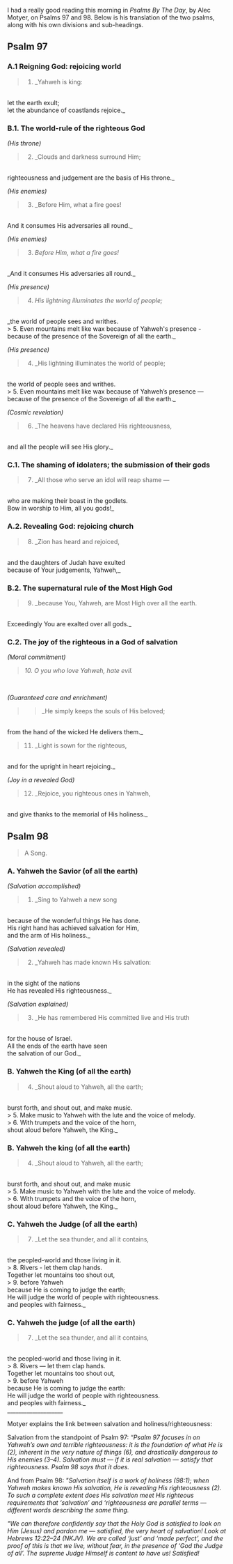 I had a really good reading this morning in _Psalms By The Day_, by Alec Motyer, on Psalms 97 and 98. Below is his translation of the two psalms, along with his own divisions and sub-headings.
<br>

## Psalm 97
### A.1 Reigning God: rejoicing world
> 1.  _Yahweh is king:
<br>
let the earth exult;
<br>
let the abundance of coastlands rejoice._
<br>

### B.1. The world-rule of the righteous God
_(His throne)_
> 2. _Clouds and darkness surround Him;
<br>
righteousness and judgement are the basis of His throne._
<br>

_(His enemies)_
> 3. _Before Him, what a fire goes!
<br>
And it consumes His adversaries all round._
<br>

_(His enemies)_
> 3. _Before Him, what a fire goes!_
<br>
_And it consumes His adversaries all round._
<br>

_(His presence)_
> 4. _His lightning illuminates the world of people;_
<br>
_the world of people sees and writhes.
<br>
> 5. Even mountains melt like wax because of Yahweh's presence -
<br>
because of the presence of the Sovereign of all the earth._
<br>

_(His presence)_
> 4. _His lightning illuminates the world of people;
<br>
the world of people sees and writhes.
<br>
> 5. Even mountains melt like wax because of Yahweh’s presence —
<br>
because of the presence of the Sovereign of all the earth._
<br>

_(Cosmic revelation)_
> 6. _The heavens have declared His righteousness,  
<br>
and all the people will see His glory._
<br>

### C.1. The shaming of idolaters; the submission of their gods
> 7. _All those who serve an idol will reap shame —
<br>
who are making their boast in the godlets.
<br>
Bow in worship to Him, all you gods!_
<br>
  
### A.2. Revealing God: rejoicing church
> 8. _Zion has heard and rejoiced,
<br>
and the daughters of Judah have exulted
<br>
because of Your judgements, Yahweh,_
<br>

### B.2. The supernatural rule of the Most High God
> 9. _because You, Yahweh, are Most High over all the earth.
<br>
Exceedingly You are exalted over all gods._
<br>

### C.2. The joy of the righteous in a God of salvation
_(Moral commitment)_
> _10. O you who love Yahweh, hate evil._
<br>

_(Guaranteed care and enrichment)_
>> _He simply keeps the souls of His beloved;
<br>
from the hand of the wicked He delivers them._
<br>

> 11. _Light is sown for the righteous,
<br>
and for the upright in heart rejoicing._
<br>

 _(Joy in a revealed God)_
> 12. _Rejoice, you righteous ones in Yahweh,
<br>
and give thanks to the memorial of His holiness._
<br>

## Psalm 98
>A Song.

### A. Yahweh the Savior (of all the earth)
_(Salvation accomplished)_
> 1. _Sing to Yahweh a new song
<br>
because of the wonderful things He has done.
<br>
His right hand has achieved salvation for Him,
<br>
and the arm of His holiness._
<br>

_(Salvation revealed)_
> 2. _Yahweh has made known His salvation:
<br>
in the sight of the nations
<br>
He has revealed His righteousness._
<br>

_(Salvation explained)_
>3. _He has remembered His committed live and His truth
<br>
for the house of Israel.
<br>
All the ends of the earth have seen
<br>
the salvation of our God._
<br>

### B. Yahweh the King (of all the earth)
> 4. _Shout aloud to Yahweh, all the earth;
<br>
burst forth, and shout out, and make music.
<br>
> 5. Make music to Yahweh with the lute and the voice of melody.
<br>
> 6. With trumpets and the voice of the horn,
<br>
shout aloud before Yahweh, the King._

### B. Yahweh the king (of all the earth)
> 4. _Shout aloud to Yahweh, all the earth;
<br>
burst forth, and shout out, and make music
<br>
> 5. Make music to Yahweh with the lute and the voice of melody.
<br>
> 6. With trumpets and the voice of the horn,
<br>
shout aloud before Yahweh, the King._
<br>

### C. Yahweh the Judge (of all the earth)
> 7. _Let the sea thunder, and all it contains,
<br>
the peopled-world and those living in it.
<br>
> 8. Rivers - let them clap hands.
<br>
Together let mountains too shout out,
<br>
> 9. before Yahweh
<br>
because He is coming to judge the earth;
<br>
He will judge the world of people with righteousness.
<br>
and peoples with fairness._
<br>

### C. Yahweh the judge (of all the earth)
> 7. _Let the sea thunder, and all it contains,
<br>
the peopled-world and those living in it.
<br>
> 8. Rivers — let them clap hands.
<br>
Together let mountains too shout out,
<br>
> 9. before Yahweh
<br>
because He is coming to judge the earth:
<br>
He will judge the world of people with righteousness.
<br>
and peoples with fairness._
<br>
____________________
<br>

Motyer explains the link between salvation and holiness/righteousness:
<br>

Salvation from the standpoint of Psalm 97: _“Psalm 97 focuses in on Yahweh’s own and terrible righteousness: it is the foundation of what He is (2), inherent in the very nature of things (6), and drastically dangerous to His enemies (3–4). Salvation must — if it is real salvation — satisfy that righteousness. Psalm 98 says that it does._
<br>

And from Psalm 98: _"Salvation itself is a work of holiness (98:1); when Yahweh makes known His salvation, He is revealing His righteousness (2). To such a complete extent does His salvation meet His righteous requirements that ‘salvation’ and ‘righteousness are parallel terms — different words describing the same thing._
<br>

_"We can therefore confidently say that the Holy God is satisfied to look on Him (Jesus) and pardon me — satisfied, the very heart of salvation! Look at Hebrews 12:22–24 (NKJV). We are called ‘just’ and ‘made perfect’, and the proof of this is that we live, without fear, in the presence of ‘God the Judge of all’. The supreme Judge Himself is content to have us! *Satisfied!*_

